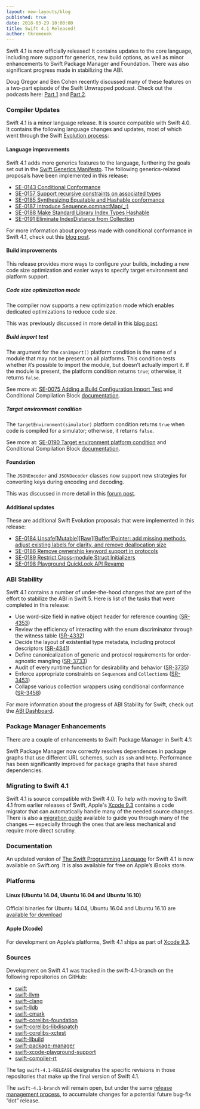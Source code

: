 ```yaml
---
layout: new-layouts/blog
published: true
date: 2018-03-29 10:00:00
title: Swift 4.1 Released!
author: tkremenek
---
```


Swift 4.1 is now officially released!  It contains updates to the core language, including more support for generics, new build options, as well as minor enhancements to Swift Package Manager and Foundation.  There was also significant progress made in stabilizing the ABI.

Doug Gregor and Ben Cohen recently discussed many of these features on a two-part episode of the Swift Unwrapped podcast. Check out the podcasts here: [Part 1](https://itunes.apple.com/us/podcast/50-swift-4-1-w-doug-ben-part-1/id1209817203?i=1000406832583&mt=2) and [Part 2](https://itunes.apple.com/us/podcast/51-swift-4-1-w-doug-ben-part-2/id1209817203?i=1000407502590&mt=2).

### Compiler Updates

Swift 4.1 is a minor language release. It is source compatible with Swift 4.0. It contains the following language changes and updates, most of which went through the Swift [Evolution process](/contributing/#participating-in-the-swift-evolution-process):

#### Language improvements

Swift 4.1 adds more generics features to the language, furthering the goals set out in the [Swift Generics Manifesto](https://github.com/apple/swift/blob/master/docs/GenericsManifesto.md).  The following generics-related proposals have been implemented in this release:

* [SE-0143 Conditional Conformance](https://github.com/swiftlang/swift-evolution/blob/master/proposals/0143-conditional-conformances.md)
* [SE-0157 Support recursive constraints on associated types](https://github.com/swiftlang/swift-evolution/blob/master/proposals/0157-recursive-protocol-constraints.md)
* [SE-0185 Synthesizing Equatable and Hashable conformance](https://github.com/swiftlang/swift-evolution/blob/master/proposals/0185-synthesize-equatable-hashable.md)
* [SE-0187 Introduce Sequence.compactMap(_:)](https://github.com/swiftlang/swift-evolution/blob/master/proposals/0187-introduce-filtermap.md)
* [SE-0188 Make Standard Library Index Types Hashable](https://github.com/swiftlang/swift-evolution/blob/master/proposals/0188-stdlib-index-types-hashable.md)
* [SE-0191 Eliminate IndexDistance from Collection](https://github.com/swiftlang/swift-evolution/blob/master/proposals/0191-eliminate-indexdistance.md)

For more information about progress made with conditional conformance in Swift 4.1, check out this [blog post](/blog/conditional-conformance/).

#### Build improvements

This release provides more ways to configure your builds, including a new code size optimization and easier ways to specify target environment and platform support.

##### Code size optimization mode

The compiler now supports a new optimization mode which enables dedicated optimizations to reduce code size.

This was previously discussed in more detail in this [blog post](/blog/osize/).

##### Build import test

The argument for the `canImport()` platform condition is the name of a module that may not be present on all platforms. This condition tests whether it’s possible to import the module, but doesn’t actually import it. If the module is present, the platform condition returns `true`; otherwise, it returns `false`.

See more at: [SE-0075 Adding a Build Configuration Import Test](https://github.com/swiftlang/swift-evolution/blob/master/proposals/0075-import-test.md) and Conditional Compilation Block [documentation](https://developer.apple.com/library/content/documentation/Swift/Conceptual/Swift_Programming_Language/Statements.html#//apple_ref/doc/uid/TP40014097-CH33-ID539).

##### Target environment condition

The `targetEnvironment(simulator)` platform condition returns `true` when code is compiled for a simulator; otherwise, it returns `false`.

See more at: [SE-0190 Target environment platform condition](https://github.com/swiftlang/swift-evolution/blob/master/proposals/0190-target-environment-platform-condition.md) and Conditional Compilation Block [documentation](https://developer.apple.com/library/content/documentation/Swift/Conceptual/Swift_Programming_Language/Statements.html#//apple_ref/doc/uid/TP40014097-CH33-ID539).

#### Foundation

The `JSONEncoder` and `JSONDecoder` classes now support new strategies for converting keys during encoding and decoding.

This was discussed in more detail in this [forum post](https://forums.swift.org/t/jsonencoder-key-strategies/6958).

#### Additional updates

These are additional Swift Evolution proposals that were implemented in this release:

* [SE-0184 Unsafe\[Mutable\]\[Raw\]\[Buffer\]Pointer: add missing methods, adjust existing labels for clarity, and remove deallocation size](https://github.com/swiftlang/swift-evolution/blob/master/proposals/0184-unsafe-pointers-add-missing.md)
* [SE-0186 Remove ownership keyword support in protocols](https://github.com/swiftlang/swift-evolution/blob/master/proposals/0186-remove-ownership-keyword-support-in-protocols.md)
* [SE-0189 Restrict Cross-module Struct Initializers](https://github.com/swiftlang/swift-evolution/blob/master/proposals/0189-restrict-cross-module-struct-initializers.md)
* [SE-0198 Playground QuickLook API Revamp](https://github.com/swiftlang/swift-evolution/blob/master/proposals/0198-playground-quicklook-api-revamp.md)

### ABI Stability

Swift 4.1 contains a number of under-the-hood changes that are part of the effort to stabilize the ABI in Swift 5.  Here is list of the tasks that were completed in this release:

* Use word-size field in native object header for reference counting ([SR-4353](https://bugs.swift.org/browse/SR-4353))
* Review the efficiency of interacting with the enum discriminator through the witness table ([SR-4332](https://bugs.swift.org/browse/SR-4332))
* Decide the layout of existential type metadata, including protocol descriptors ([SR-4341](https://bugs.swift.org/browse/SR-4341))
* Define canonicalization of generic and protocol requirements for order-agnostic mangling ([SR-3733](https://bugs.swift.org/browse/SR-3733))
* Audit of every runtime function for desirability and behavior ([SR-3735](https://bugs.swift.org/browse/SR-3735))
* Enforce appropriate constraints on `Sequence`s and `Collection`s ([SR-3453](https://bugs.swift.org/browse/SR-3453))
* Collapse various collection wrappers using conditional conformance ([SR-3458](https://bugs.swift.org/browse/SR-3458))

For more information about the progress of ABI Stability for Swift, check out the [ABI Dashboard](/abi-stability/).

### Package Manager Enhancements

There are a couple of enhancements to Swift Package Manager in Swift 4.1:

Swift Package Manager now correctly resolves dependences in package graphs that use different URL schemes, such as `ssh` and `http`.
Performance has been significantly improved for package graphs that have shared dependencies.

### Migrating to Swift 4.1

Swift 4.1 is source compatible with Swift 4.0. To help with moving to Swift 4.1 from earlier releases of Swift, Apple's [Xcode 9.3] contains a code migrator that can automatically handle many of the needed source changes. There is also a [migration guide](/migration-guide/) available to guide you through many of the changes — especially through the ones that are less mechanical and require more direct scrutiny.

### Documentation

An updated version of [The Swift Programming Language](/documentation/tspl) for Swift 4.1 is now available on Swift.org. It is also available for free on Apple’s iBooks store.

### Platforms

#### Linux (Ubuntu 14.04, Ubuntu 16.04 and Ubuntu 16.10)

Official binaries for Ubuntu 14.04, Ubuntu 16.04 and Ubuntu 16.10 are [available for download](/download/)

#### Apple (Xcode)

For development on Apple’s platforms, Swift 4.1 ships as part of [Xcode 9.3].

### Sources

Development on Swift 4.1 was tracked in the swift-4.1-branch on the following repositories on GitHub:

* [swift](https://github.com/apple/swift)
* [swift-llvm](https://github.com/apple/swift-llvm)
* [swift-clang](https://github.com/apple/swift-clang)
* [swift-lldb](https://github.com/apple/swift-lldb)
* [swift-cmark](https://github.com/swiftlang/swift-cmark)
* [swift-corelibs-foundation](https://github.com/swiftlang/swift-corelibs-foundation)
* [swift-corelibs-libdispatch](https://github.com/apple/swift-corelibs-libdispatch)
* [swift-corelibs-xctest](https://github.com/swiftlang/swift-corelibs-xctest)
* [swift-llbuild](https://github.com/swiftlang/swift-llbuild)
* [swift-package-manager](https://github.com/swiftlang/swift-package-manager)
* [swift-xcode-playground-support](https://github.com/apple/swift-xcode-playground-support)
* [swift-compiler-rt](https://github.com/apple/swift-compiler-rt)

The tag `swift-4.1-RELEASE` designates the specific revisions in those repositories that make up the final version of Swift 4.1.

The `swift-4.1-branch` will remain open, but under the same [release management process](/blog/swift-3-0-release-process/), to accumulate changes for a potential future bug-fix “dot” release.

[Xcode 9.3]: https://itunes.apple.com/app/xcode/id497799835
